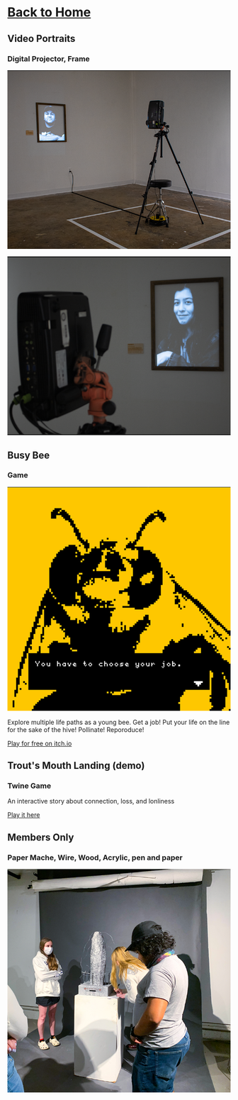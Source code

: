 # [Back to Home](../index.md)

## Video Portraits

### Digital Projector, Frame

![Photo of 'Video Portraits'](../images/2022/videoPortraits1.png)

![Photo of 'Video Portraits'](../images/2022/videoPortraits2.png)

## Busy Bee

### Game

![Screenshot from 'Busy Bee'](../images/2022/busyBee1.png)

Explore multiple life paths as a young bee. Get a job! Put your life on the line for the sake of the hive! Pollinate! Reporoduce!

[Play for free on itch.io](https://cdm21d.itch.io/busy-bee)

## Trout's Mouth Landing (demo)

### Twine Game

An interactive story about connection, loss, and lonliness

[Play it here](https://craigmoore3.github.io/trouts-mouth-landing/)

## Members Only

### Paper Mache, Wire, Wood, Acrylic, pen and paper

![Crowd interaction with 'Members Only'](../images/2022/membersOnly1.png)
